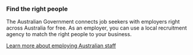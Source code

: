 ### Find the right people

The Australian Government connects job seekers with employers right across Australia for free. As an employer, you can use a local recruitment agency to match the right people to your business.

[Learn more about employing Australian staff](#)
